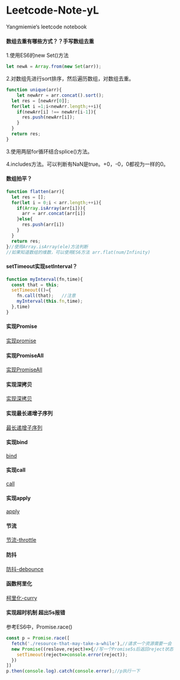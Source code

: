 # Leetcode-Note-yL
Yangmiemie‘s leetcode notebook

#### 数组去重有哪些方式？？手写数组去重

1.使用ES6的new Set()方法

 ```javascript
let newA = Array.from(new Set(arr));
 ```

2.对数组先进行sort排序，然后遍历数组，对数组去重。

```javascript
function unique(arr){
	let newArr = arr.concat().sort();
  let res = [newArr[0]];
  for(let i =1;i<newArr.length;++i){
    if(newArr[i] !== newArr[i-1]){
      res.push(newArr[i]);
    }
  }
  return res;
}
```

3.使用两层for循环结合splice()方法。

4.includes方法。可以判断有NaN是true。+0，-0，0都视为一样的0。

#### 数组拍平？

```javascript
function flatten(arr){
  let res = [];
  for(let i = 0;i < arr.length;++i){
    if(Array.isArray(arr[i])){
      arr = arr.concat(arr[i])
    }else{
      res.push(arr[i])
    }
  }
  return res;
}//使用Array.isArray(ele)方法判断
//如果知道数组的维数，可以使用ES6方法 arr.flat(num/Infinity)
```

#### setTimeout实现setInterval？

```javascript
function myInterval(fn,time){
  const that = this;
  setTimeout(()={
    fn.call(that);   //注意
  	myInterval(this.fn,time);
  },time)
}
```

#### 实现Promise

[实现promise](/src/promise.js)

#### 实现PromiseAll

[实现PromiseAll](./src/promiseAll.js)

#### 实现深拷贝

[实现深拷贝](./src/deepCopy.js)

#### 实现最长递增子序列

[最长递增子序列](./src/lis.js)

#### 实现bind

[bind](./src/bind.js)

#### 实现call

[call](./src/call.js)

#### 实现apply

[apply](./src/apply.js)

#### 节流

[节流-throttle](./src/throttle.js)

#### 防抖

[防抖-debounce](./src/debounce.js)

#### 函数柯里化

[柯里化-curry](./src/curry.js)

#### 实现超时机制  超出5s报错

参考ES6中，Promise.race()

```js
const p = Promise.race([
  fetch('./resource-that-may-take-a-while'),//请求一个资源需要一会
  new Promise((reslove,reject)=>{//写一个Promise5s后返回reject状态
    setTimeout(reject=>console.error(reject));
  })
])
p.then(console.log).catch(console.error);//p执行一下
```





